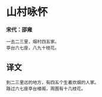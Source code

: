 # 山村咏怀

**宋代：邵雍**

    一去二三里，烟村四五家。
    亭台六七座，八九十枝花。

## 译文

    到二三里远的地方，有四五个生着炊烟的人家。
    路过六七座亭台楼阁，周围有十几枝花。